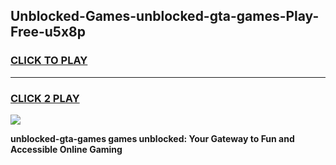 
## Unblocked-Games-unblocked-gta-games-Play-Free-u5x8p
<h3>
<a href="https://premium76.site?title=unblocked-gta-games&ref=21A">CLICK TO PLAY</a></h3>
<hr>

<h3>
<a href="https://premium76.site?title=unblocked-gta-games&ref=21A">CLICK 2 PLAY</a>
  
</h3>

<a href="https://premium76.site?title=unblocked-gta-games&ref=21A"><img src="https://clearcache.store/games.png"></a>


**unblocked-gta-games games unblocked: Your Gateway to Fun and Accessible Online Gaming**

